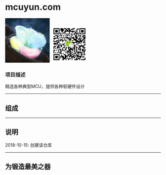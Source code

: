 ﻿
# mcuyun.com

[![sites](qitas/qitas.png)](http://www.mcuyun.com)
[![sites](qitas/weixin.png)](http://www.qitas.cn)

### 项目描述

精选各种典型MCU，提供各种软硬件设计

---

## 组成



---
## 说明

2018-10-15: 创建该仓库

---
## 为锻造最美之器

